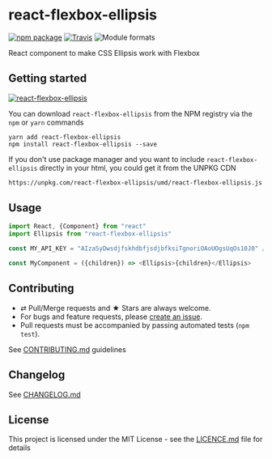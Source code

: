 # react-flexbox-ellipsis

[![npm package][npm-badge]][npm] [![Travis][build-badge]][build]
![Module formats][module-formats]

React component to make CSS Ellipsis work with Flexbox

## Getting started

[![react-flexbox-ellipsis](https://nodei.co/npm/react-flexbox-ellipsis.png?downloads=true&downloadRank=true&stars=true)](https://nodei.co/npm/react-flexbox-ellipsis/)

You can download `react-flexbox-ellipsis` from the NPM registry via the
`npm` or `yarn` commands

```shell
yarn add react-flexbox-ellipsis
npm install react-flexbox-ellipsis --save
```

If you don't use package manager and you want to include
`react-flexbox-ellipsis` directly in your html, you could get it from the
UNPKG CDN

```html
https://unpkg.com/react-flexbox-ellipsis/umd/react-flexbox-ellipsis.js
```

## Usage

```js
import React, {Component} from "react"
import Ellipsis from "react-flexbox-ellipsis"

const MY_API_KEY = "AIzaSyDwsdjfskhdbfjsdjbfksiTgnoriOAoUOgsUqOs10J0" // fake

const MyComponent = ({children}) => <Ellipsis>{children}</Ellipsis>
```

## Contributing

-   ⇄ Pull/Merge requests and ★ Stars are always welcome.
-   For bugs and feature requests, please [create an issue][github-issue].
-   Pull requests must be accompanied by passing automated tests (`npm test`).

See [CONTRIBUTING.md](./CONTRIBUTING.md) guidelines

## Changelog

See [CHANGELOG.md](./CHANGELOG.md)

## License

This project is licensed under the MIT License - see the
[LICENCE.md](./LICENCE.md) file for details

[npm-badge]: https://img.shields.io/npm/v/react-flexbox-ellipsis.svg?style=flat-square
[npm]: https://www.npmjs.org/package/react-flexbox-ellipsis
[build-badge]: https://img.shields.io/travis/xuopled/react-flexbox-ellipsis/master.svg?style=flat-square
[build]: https://travis-ci.org/xuopled/react-flexbox-ellipsis
[module-formats]: https://img.shields.io/badge/module%20formats-umd%2C%20cjs%2C%20esm-green.svg?style=flat-square
[github-page]: https://xuopled.github.io/react-flexbox-ellipsis
[github-issue]: https://github.com/xuopled/react-flexbox-ellipsis/issues/new
